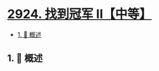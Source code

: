 # [2924. 找到冠军 II【中等】](https://github.com/Tdahuyou/TNotes.leetcode/tree/main/notes/2924.%20%E6%89%BE%E5%88%B0%E5%86%A0%E5%86%9B%20II%E3%80%90%E4%B8%AD%E7%AD%89%E3%80%91)

<!-- region:toc -->

- [1. 📝 概述](#1--概述)

<!-- endregion:toc -->

## 1. 📝 概述
